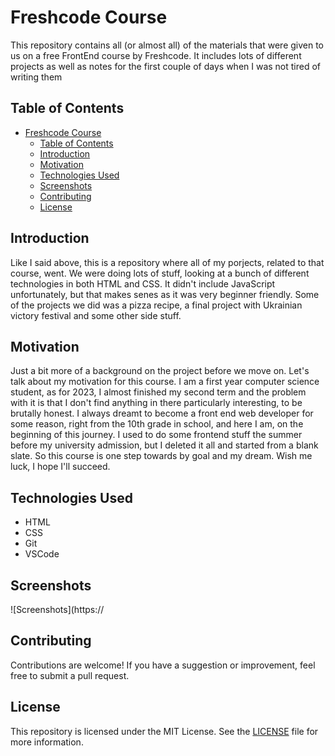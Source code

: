 # Freshcode Course

This repository contains all (or almost all) of the materials that were given to us on a free FrontEnd course by Freshcode. It includes lots of different projects as well as notes for the first couple of days when I was not tired of writing them

## Table of Contents

- [Freshcode Course](#freshcode-course)
  - [Table of Contents](#table-of-contents)
  - [Introduction](#introduction)
  - [Motivation](#motivation)
  - [Technologies Used](#technologies-used)
  - [Screenshots](#screenshots)
  - [Contributing](#contributing)
  - [License](#license)

## Introduction

Like I said above, this is a repository where all of my porjects, related to that course, went. We were doing lots of stuff, looking at a bunch of different technologies in both HTML and CSS. It didn't include JavaScript unfortunately, but that makes senes as it was very beginner friendly. Some of the projects we did was a pizza recipe, a final project with Ukrainian victory festival and some other side stuff.

## Motivation

Just a bit more of a background on the project before we move on. Let's talk about my motivation for this course. I am a first year computer science student, as for 2023, I almost finished my second term and the problem with it is that I don't find anything in there particularly interesting, to be brutally honest. I always dreamt to become a front end web developer for some reason, right from the 10th grade in school, and here I am, on the beginning of this journey. I used to do some frontend stuff the summer before my university admission, but I deleted it all and started from a blank slate. So this course is one step towards by goal and my dream. Wish me luck, I hope I'll succeed.

## Technologies Used

- HTML
- CSS
- Git
- VSCode

## Screenshots

![Screenshots](https://

## Contributing

Contributions are welcome! If you have a suggestion or improvement, feel free to submit a pull request.

## License

This repository is licensed under the MIT License. See the [LICENSE](LICENSE) file for more information.
